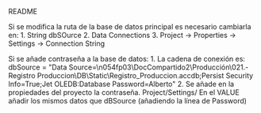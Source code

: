 README

Si se modifica la ruta de la base de datos principal es necesario cambiarla en:
	1. String dbSOurce
	2. Data Connections
	3. Project -> Properties -> Settings -> Connection String


Si se añade contraseña a la base de datos:
	1. La cadena de conexión es: dbSource = "Data Source=\\n054fp03\DocCompartido2\Producción\021.- Registro Produccion\DB\Static\Registro_Produccion.accdb;Persist Security Info=True;Jet OLEDB:Database Password=Alberto"
	2. Se añade en la propiedades del proyecto la contraseña. Project/Settings/ En el VALUE añadir los mismos datos que dBSource (añadiendo la línea de Password)

